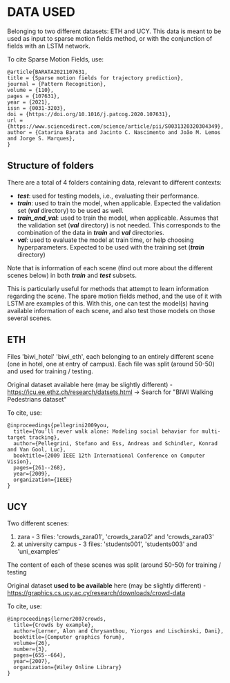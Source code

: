 # DATA USED

Belonging to two different datasets: ETH and UCY. This data is meant to be used as input to sparse motion fields 
method, or with the conjunction of fields with an LSTM network.

To cite Sparse Motion Fields, use:

```
@article{BARATA2021107631,
title = {Sparse motion fields for trajectory prediction},
journal = {Pattern Recognition},
volume = {110},
pages = {107631},
year = {2021},
issn = {0031-3203},
doi = {https://doi.org/10.1016/j.patcog.2020.107631},
url = {https://www.sciencedirect.com/science/article/pii/S0031320320304349},
author = {Catarina Barata and Jacinto C. Nascimento and João M. Lemos and Jorge S. Marques},
}
```

## Structure of folders

There are a total of 4 folders containing data, relevant to different contexts:

- ***test***: used for testing models, i.e., evaluating their performance.
- ***train***: used to train the model, when applicable. Expected the validation set (***val*** directory) to be used 
as well.
- ***train_and_val***: used to train the model, when applicable. Assumes that the validation set (***val*** directory) 
is not needed. This corresponds to the combination of the data in ***train*** and ***val*** directories.
- ***val***: used to evaluate the model at train time, or help choosing hyperparameters. Expected to be used with the
training set (***train*** directory)

Note that is information of each scene (find out more about the different scenes below) in both ***train*** and 
***test*** subsets.

This is particularly useful for methods that attempt to learn information regarding the scene. 
The spare motion fields method, and the use of it with LSTM are examples of this. With this, one can test the model(s) 
having available information of each scene, and also test those models on those several scenes.

## ETH 

Files 'biwi_hotel' 'biwi_eth', each belonging to an entirely different scene (one in hotel, one at entry of campus). Each file was split (around 50-50) and used for training / testing.

Original dataset available here (may be slightly different) - https://icu.ee.ethz.ch/research/datsets.html -> Search for "BIWI Walking Pedestrians dataset"

To cite, use:
```
@inproceedings{pellegrini2009you,
  title={You'll never walk alone: Modeling social behavior for multi-target tracking},
  author={Pellegrini, Stefano and Ess, Andreas and Schindler, Konrad and Van Gool, Luc},
  booktitle={2009 IEEE 12th International Conference on Computer Vision},
  pages={261--268},
  year={2009},
  organization={IEEE}
}
```

## UCY

Two different scenes:

1. zara - 3 files: 'crowds_zara01', 'crowds_zara02' and 'crowds_zara03'
2. at university campus - 3 files: 'students001', 'students003' and 'uni_examples'

The content of each of these scenes was split (around 50-50) for training / testing

Original dataset **used to be available** here (may be slightly different) - https://graphics.cs.ucy.ac.cy/research/downloads/crowd-data

To cite, use:
```
@inproceedings{lerner2007crowds,
  title={Crowds by example},
  author={Lerner, Alon and Chrysanthou, Yiorgos and Lischinski, Dani},
  booktitle={Computer graphics forum},
  volume={26},
  number={3},
  pages={655--664},
  year={2007},
  organization={Wiley Online Library}
}
```
